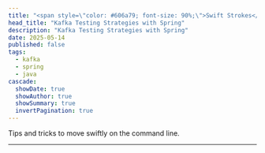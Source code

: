 ```yaml
---
title: "<span style=\"color: #606a79; font-size: 90%;\">Swift Strokes</span><br/>Moving along the command line"
head_title: "Kafka Testing Strategies with Spring"
description: "Kafka Testing Strategies with Spring" 
date: 2025-05-14
published: false
tags:
  - kafka
  - spring
  - java
cascade:
  showDate: true
  showAuthor: true
  showSummary: true
  invertPagination: true
---
```

Tips and tricks to move swiftly on the command line.
<!--more-->
---
